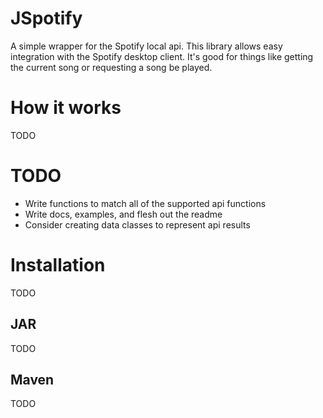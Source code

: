 # JSpotify
A simple wrapper for the Spotify local api.
This library allows easy integration with the Spotify desktop client.
It's good for things like getting the current song or requesting a song be played.

# How it works

TODO

# TODO

- Write functions to match all of the supported api functions
- Write docs, examples, and flesh out the readme
- Consider creating data classes to represent api results

# Installation

TODO

## JAR

TODO

## Maven

TODO
